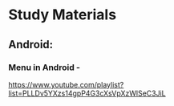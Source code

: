 # Study Materials

## Android:
  ### Menu in Android - 
  https://www.youtube.com/playlist?list=PLLDv5YXzs14gpP4G3cXsVpXzWlSeC3JiL
